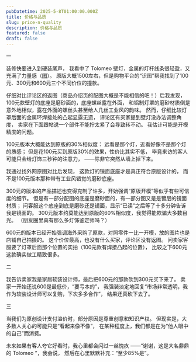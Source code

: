 ```yaml
---
pubDatetime: 2025-5-8T01:00:00.000Z
title: 价格与品质
slug: price-n-quality
description: 价格与品质
featured: false
draft: false
---
```


一

装修快要进入到硬装尾声，
我看中了 Tolomeo 壁灯，金属的灯杆线条很轻盈，又充满了力量感（[图](https://www.bing.com/images/search?q=Tolomeo+%E5%A3%81%E7%81%AF&first=1)）。
原版大概1500左右，但是购物平台的“识图”帮我找到了100元、300元和600元三个不同价位的撞款。

仔细对比评论区的返图（商品介绍页的配图大概是不能相信的吧！）后我发现，
100元款壁灯的底座是磨砂面的，底座螺丝露在外面，
和铝制灯罩的磨砂材质倒是意外地相似，露在外面的螺丝头甚至给人几丝工业风的韵味。
然而，仔细比较灯罩后面的金属环焊接处的凸起显露无遗，
评论区有买家提到壁灯没办法调整角度，
卖家在下面跟帖说一个部件不能拧太紧了会导致转不动。
我估计可能是开模精度的问题。

100元版本大概能达到原版的30%相似度：
远看是那个灯，近看好像不是那个灯的质感；
但是花100元买到原版30%的效果，性价比其实不低，
毕竟来访的客人可能只会给灯饰三秒钟的注意力，
——除非它突然从墙上掉下来。

我通过找外网原图对比后发现，
这款灯的镜面底座才是真正符合原版设计的，
而不是100元版本那种带有工业风错觉的磨砂底座。

300元的版本的产品描述也变得克制了许多，开始强调“原版开模”等似乎有些可信度的细节。
但是有一部分配图的底座是磨砂面的，有一部分图又是是镀层的镜面材质；
问客服这个底座到底是磨砂还是镜面，显示“已读”之后等了十多分钟告诉我是镜面的。
300元版本约莫能达到原版的60%相似度，我觉得能欺骗大多数目光。
（朋友圈里真有那么多灯饰鉴定师吗？）

600元的版本已经开始强调海外采购了原款，对照零件一比一开模，放的图片也是店铺自己拍摄的。
这个价位最高，也没有什么买家，评论区没有返图。
问卖家客服要了灯罩后面那个位置的实拍（100元款有焊接凸起的位置），
比较之下600元这款确实做工精致很多。

二

我告诉卖家我是家居软装设计师，最后把600元的那款砍到300元买下来了。
卖家一开始还说600是最低价，“要亏本的”，
我强装淡定地回复“市场非常透明，我作为软装设计师可以复购，下次多多合作”，
结果还真砍下去了。

三

当我们为原创设计支付溢价时，部分原因是尊重创意和知识产权。
但现实是，大多数人关心的可能只是“看起来像不像”，
在某种程度上，我们都是在为“他人眼中的自己”而消费。

未来如果有客人夸它好看时，我心里都会闪过一丝愧疚
——“谢谢，这是大名鼎鼎的 Tolomeo ”，我会说，
然后在心里默默补充：“至少85%是”。